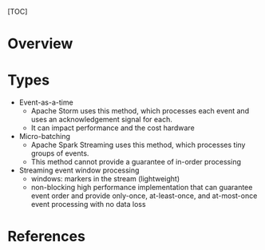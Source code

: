 [TOC]

# Overview

# Types

- Event-as-a-time
    + Apache Storm uses this method, which processes each event and uses
      an acknowledgement signal for each.
    + It can impact performance and the cost hardware
- Micro-batching
    + Apache Spark Streaming uses this method, which processes tiny
      groups of events.
    + This method cannot provide a guarantee of in-order processing
- Streaming event window processing
    + windows: markers in the stream (lightweight)
    + non-blocking high performance implementation that can guarantee
      event order and provide only-once, at-least-once, and at-most-once
      event processing with no data loss

# References

[streaming-frameworks]: https://www.quora.com/What-are-the-differences-between-Apache-Spark-Storm-Heron-Samza-Flink-Beam-Apex
